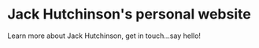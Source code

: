 # Jack Hutchinson's personal website

Learn more about Jack Hutchinson, get in touch...say hello!


